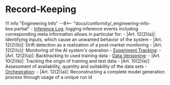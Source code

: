# Record-Keeping

!!! info "Engineering Info"
    --8<-- "docs/conformity/_engineering-info-box.partial"
    - [Inference Log], logging inference events including corresponding meta information
            allows in particular for:
        - |Art. 12(2)(a)|: Identifying inputs, which cause an unwanted behavior of the system
        - |Art. 12(2)(b)|: Drift detection as a realization of a post-market monitoring
        - |Art. 12(2)(c)|: Monitoring of the AI system's operation
    - [Experiment Tracking]:
        - |Art. 12(2)(a)|: Backtracking to used training data
    - [Data Versioning]:
        - |Art. 10(2)(b)|: Tracking the origin of training and test data
        - |Art. 10(2)(e)|: Assessment of availability, quantity and suitability of the data sets
    - [Orchestration]:
        - |Art. 12(2)(a)|: Reconstructing a complete model generation process through usage
            of a unique run id


<!-- Reference Links -->
[Inference Log]: ../engineering-practice/inference-log.md
[Data Versioning]: ../engineering-practice/data-governance/data-versioning.md
[Orchestration]: ../engineering-practice/orchestration.md
[Experiment Tracking]: ../engineering-practice/experiment-tracking.md
[Model Monitoring]: ../engineering-practice/model-monitoring.md
